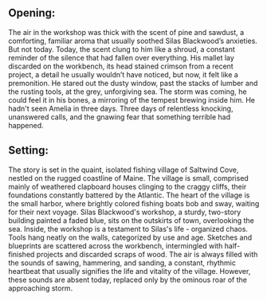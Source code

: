 ## Opening:

The air in the workshop was thick with the scent of pine and sawdust, a comforting, familiar aroma that usually soothed Silas Blackwood’s anxieties. But not today. Today, the scent clung to him like a shroud, a constant reminder of the silence that had fallen over everything. His mallet lay discarded on the workbench, its head stained crimson from a recent project, a detail he usually wouldn’t have noticed, but now, it felt like a premonition. He stared out the dusty window, past the stacks of lumber and the rusting tools, at the grey, unforgiving sea. The storm was coming, he could feel it in his bones, a mirroring of the tempest brewing inside him. He hadn't seen Amelia in three days. Three days of relentless knocking, unanswered calls, and the gnawing fear that something terrible had happened.

## Setting:

The story is set in the quaint, isolated fishing village of Saltwind Cove, nestled on the rugged coastline of Maine. The village is small, comprised mainly of weathered clapboard houses clinging to the craggy cliffs, their foundations constantly battered by the Atlantic. The heart of the village is the small harbor, where brightly colored fishing boats bob and sway, waiting for their next voyage. Silas Blackwood's workshop, a sturdy, two-story building painted a faded blue, sits on the outskirts of town, overlooking the sea. Inside, the workshop is a testament to Silas's life - organized chaos. Tools hang neatly on the walls, categorized by use and age. Sketches and blueprints are scattered across the workbench, intermingled with half-finished projects and discarded scraps of wood. The air is always filled with the sounds of sawing, hammering, and sanding, a constant, rhythmic heartbeat that usually signifies the life and vitality of the village. However, these sounds are absent today, replaced only by the ominous roar of the approaching storm.
